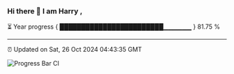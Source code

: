 ### Hi there 👋 I am Harry , 

⏳ Year progress { ████████████████████████▁▁▁▁▁▁ } 81.75 %

---

⏰ Updated on Sat, 26 Oct 2024 04:43:35 GMT

![Progress Bar CI](https://github.com/duykhang68/duykhang68/workflows/Progress%20Bar%20CI/badge.svg)
